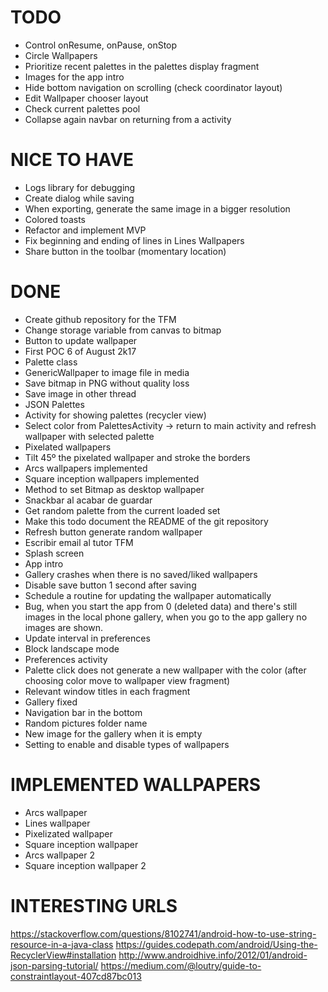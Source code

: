 # TODO

- Control onResume, onPause, onStop
- Circle Wallpapers
- Prioritize recent palettes in the palettes display fragment
- Images for the app intro
- Hide bottom navigation on scrolling (check coordinator layout)
- Edit Wallpaper chooser layout
- Check current palettes pool
- Collapse again navbar on returning from a activity

# NICE TO HAVE
- Logs library for debugging
- Create dialog while saving
- When exporting, generate the same image in a bigger resolution
- Colored toasts
- Refactor and implement MVP
- Fix beginning and ending of lines in Lines Wallpapers
- Share button in the toolbar (momentary location)

# DONE
- Create github repository for the TFM
- Change storage variable from canvas to bitmap
- Button to update wallpaper
- First POC 6 of August 2k17
- Palette class
- GenericWallpaper to image file in media
- Save bitmap in PNG without quality loss
- Save image in other thread
- JSON Palettes
- Activity for showing palettes (recycler view)
- Select color from PalettesActivity -> return to main activity and refresh wallpaper with selected palette
- Pixelated wallpapers
- Tilt 45º the pixelated wallpaper and stroke the borders
- Arcs wallpapers implemented
- Square inception wallpapers implemented
- Method to set Bitmap as desktop wallpaper
- Snackbar al acabar de guardar
- Get random palette from the current loaded set
- Make this todo document the README of the git repository
- Refresh button generate random wallpaper
- Escribir email al tutor TFM
- Splash screen
- App intro
- Gallery crashes when there is no saved/liked wallpapers
- Disable save button 1 second after saving
- Schedule a routine for updating the wallpaper automatically
- Bug, when you start the app from 0 (deleted data) and there's still images in the local phone gallery, when you go to the app gallery no images are shown.
- Update interval in preferences
- Block landscape mode
- Preferences activity
- Palette click does not generate a new wallpaper with the color (after choosing color move to wallpaper view fragment)
- Relevant window titles in each fragment
- Gallery fixed
- Navigation bar in the bottom
- Random pictures folder name
- New image for the gallery when it is empty
- Setting to enable and disable types of wallpapers

# IMPLEMENTED WALLPAPERS
- Arcs wallpaper
- Lines wallpaper
- Pixelizated wallpaper
- Square inception wallpaper
- Arcs wallpaper 2
- Square inception wallpaper 2

# INTERESTING URLS
https://stackoverflow.com/questions/8102741/android-how-to-use-string-resource-in-a-java-class
https://guides.codepath.com/android/Using-the-RecyclerView#installation
http://www.androidhive.info/2012/01/android-json-parsing-tutorial/
https://medium.com/@loutry/guide-to-constraintlayout-407cd87bc013
